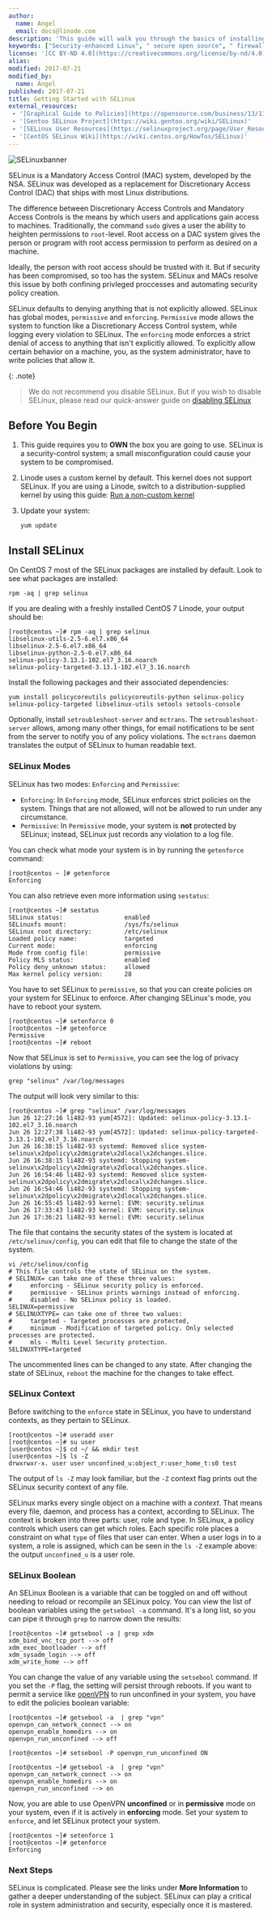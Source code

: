```yaml
---
author: 
  name: Angel
  email: docs@linode.com
description: 'This guide will walk you through the basics of installing and running SELinux.' 
keywords: ["Security-enhanced Linux", " secure open source", " firewall", " SELinux", " getting-started"]
license: '[CC BY-ND 4.0](https://creativecommons.org/license/by-nd/4.0)'
alias: 
modified: 2017-07-21
modified_by: 
  name: Angel
published: 2017-07-21
title: Getting Started with SELinux
external_resources:
 - '[Graphical Guide to Policies](https://opensource.com/business/13/11/selinux-policy-guide)'
 - '[Gentoo SELinux Project](https://wiki.gentoo.org/wiki/SELinux)'
 - '[SELinux User Resources](https://selinuxproject.org/page/User_Resources)'
 - '[CentOS SELinux Wiki](https://wiki.centos.org/HowTos/SELinux)'
---
```


![SELinuxbanner](/docs/assets/selinux/selinux_centos.jpg)


SELinux is a Mandatory Access Control (MAC) system, developed by the NSA. SELinux was developed as a replacement for Discretionary Access Control (DAC) that ships with most Linux distributions.

The difference between Discretionary Access Controls and Mandatory Access Controls is the means by which users and applications gain access to machines. Traditionally, the command `sudo` gives a user the ability to heighten permissions to `root`-level. Root access on a DAC system gives the person or program with root access permission to perform as desired on a machine. 

Ideally, the person with root access should be trusted with it. But if security has been compromised, so too has the system. SELinux and MACs resolve this issue by both confining privleged proccesses and automating security policy creation. 

SELinux defaults to denying anything that is not explicitly allowed. SELinux has global modes, `permissive` and `enforcing`. `Permissive` mode allows the system to function like a Discretionary Access Control system, while logging every violation to SELinux. The `enforcing` mode enforces a strict denial of access to anything that isn't explicitly allowed. To explicitly allow certain behavior on a machine, you, as the system administrator, have to write policies that allow it.

{: .note} 
>
> We do not recommend you disable SELinux. But if you wish to disable SELinux, please read our quick-answer guide on [disabling SELinux](/docs/quick-answers/linux/how-to-disable-selinux)

## Before You Begin

1. This guide requires you to **OWN** the box you are going to use. SELinux is a security-control system; a small misconfiguration could cause your system to be compromised. 
2. Linode uses a custom kernel by default. This kernel does not support SELinux. If you are using a Linode, switch to a distribution-supplied kernel by using this guide: [Run a non-custom kernel](https://www.linode.com/docs/tools-reference/custom-kernels-distros/run-a-distribution-supplied-kernel-with-kvm)
3.  Update your system:

        yum update
		

## Install SELinux 

On CentOS 7 most of the SELinux packages are installed by default. Look to see what packages are installed: 

	rpm -aq | grep selinux

If you are dealing with a freshly installed CentOS 7 Linode, your output should be: 

	[root@centos ~]# rpm -aq | grep selinux
	libselinux-utils-2.5-6.el7.x86_64
	libselinux-2.5-6.el7.x86_64
	libselinux-python-2.5-6.el7.x86_64
	selinux-policy-3.13.1-102.el7_3.16.noarch
	selinux-policy-targeted-3.13.1-102.el7_3.16.noarch

Install the following packages and their associated dependencies: 

	yum install policycoreutils policycoreutils-python selinux-policy selinux-policy-targeted libselinux-utils setools setools-console

Optionally, install `setroubleshoot-server` and `mctrans`. The `setroubleshoot-server` allows, among many other things, for email notifications to be sent from the server to notify you of any policy violations. The `mctrans` daemon translates the output of SELinux to human readable text. 

### SELinux Modes

SELinux has two modes: `Enforcing` and  `Permissive`:

 * `Enforcing`: In `Enforcing` mode, SELinux enforces strict policies on the system. Things that are not allowed, will not be allowed to run under any circumstance. 
 * `Permissive`: In `Permissive` mode, your system is **not** protected by SELinux; instead, SELinux just records any violation to a log file. 
 
You can check what mode your system is in by running the `getenforce` command:

	[root@centos ~ ]# getenforce
	Enforcing

You can also retrieve even more information using `sestatus`: 

	[root@centos ~]# sestatus
	SELinux status:                 enabled
	SELinuxfs mount:                /sys/fs/selinux
	SELinux root directory:         /etc/selinux
	Loaded policy name:             targeted
	Current mode:                   enforcing
	Mode from config file:          permissive
	Policy MLS status:              enabled
	Policy deny_unknown status:     allowed
	Max kernel policy version:      28
	
You have to set SELinux to `permissive`, so that you can create policies on your system for SELinux to enforce. After changing SELinux's mode, you have to reboot your system.  

	[root@centos ~]# setenforce 0
	[root@centos ~]# getenforce
	Permissive
	[root@centos ~]# reboot
	
Now that SELinux is set to `Permissive`, you can see the log of privacy violations by using: 

	grep "selinux" /var/log/messages
	
The output will look very similar to this: 

	[root@centos ~]# grep "selinux" /var/log/messages
	Jun 26 12:27:16 li482-93 yum[4572]: Updated: selinux-policy-3.13.1-102.el7_3.16.noarch
	Jun 26 12:27:38 li482-93 yum[4572]: Updated: selinux-policy-targeted-3.13.1-102.el7_3.16.noarch
	Jun 26 16:38:15 li482-93 systemd: Removed slice system-selinux\x2dpolicy\x2dmigrate\x2dlocal\x2dchanges.slice.
	Jun 26 16:38:15 li482-93 systemd: Stopping system-selinux\x2dpolicy\x2dmigrate\x2dlocal\x2dchanges.slice.
	Jun 26 16:54:46 li482-93 systemd: Removed slice system-selinux\x2dpolicy\x2dmigrate\x2dlocal\x2dchanges.slice.
	Jun 26 16:54:46 li482-93 systemd: Stopping system-selinux\x2dpolicy\x2dmigrate\x2dlocal\x2dchanges.slice.
	Jun 26 16:55:45 li482-93 kernel: EVM: security.selinux
	Jun 26 17:33:43 li482-93 kernel: EVM: security.selinux
	Jun 26 17:36:21 li482-93 kernel: EVM: security.selinux

The file that contains the security states of the system is located at `/etc/selinux/config`, you can edit that file to change the state of the system. 

	vi /etc/selinux/config
	# This file controls the state of SELinux on the system.
	# SELINUX= can take one of these three values:
	#     enforcing - SELinux security policy is enforced.
	#     permissive - SELinux prints warnings instead of enforcing.
	#     disabled - No SELinux policy is loaded.
	SELINUX=permissive
	# SELINUXTYPE= can take one of three two values:
	#     targeted - Targeted processes are protected,
	#     minimum - Modification of targeted policy. Only selected processes are protected.
	#     mls - Multi Level Security protection.
	SELINUXTYPE=targeted

The uncommented lines can be changed to any state. After changing the state of SELinux, `reboot` the machine for the changes to take effect. 


### SELinux Context

Before switching to the `enforce` state in SELinux, you have to understand contexts, as they pertain to SELinux. 

	[root@centos ~]# useradd user
	[root@centos ~]# su user
	[user@centos ~]$ cd ~/ && mkdir test
	[user@centos ~]$ ls -Z 
	drwxrwxr-x. user user unconfined_u:object_r:user_home_t:s0 test

The output of `ls -Z` may look familiar, but the `-Z` context flag prints out the SELinux security context of any file. 

SELinux marks every single object on a machine with a *context*. That means every file, daemon, and process has a context, according to SELinux. The context is broken into three parts: user, role and type. In SELinux, a policy controls which users can get which roles. Each specific role places a constraint on what `type` of files that user can enter. When a user logs in to a system, a role is assigned, which can be seen in the `ls -Z` example above: the output `unconfined_u` is a user role. 


### SELinux Boolean

An SELinux Boolean is a variable that can be toggled on and off without needing to reload or recompile an SELinux polcy. You can view the list of boolean variables using the `getsebool -a` command. It's a long list, so you can pipe it through `grep` to narrow down the results: 

	
	[root@centos ~]# getsebool -a | grep xdm
	xdm_bind_vnc_tcp_port --> off
	xdm_exec_bootloader --> off
	xdm_sysadm_login --> off
	xdm_write_home --> off

You can change the value of any variable using the `setsebool` command. If you set the `-P` flag, the setting will persist through reboots. If you want to permit a service like [openVPN](https://www.linode.com/docs/networking/vpn/tunnel-your-internet-traffic-through-an-openvpn-server) to run unconfined in your system, you have to edit the policies boolean variable: 

	[root@centos ~]# getsebool -a  | grep "vpn"
	openvpn_can_network_connect --> on
	openvpn_enable_homedirs --> on
	openvpn_run_unconfined --> off
	
	[root@centos ~]# setsebool -P openvpn_run_unconfined ON
	
	[root@centos ~]# getsebool -a  | grep "vpn"
	openvpn_can_network_connect --> on
	openvpn_enable_homedirs --> on
	openvpn_run_unconfined --> on

Now, you are able to use OpenVPN **unconfined** or in **permissive** mode on your system, even if it is actively in **enforcing** mode. Set your system to `enforce`, and let SELinux protect your system. 

	[root@centos ~]# setenforce 1
	[root@centos ~]# getenforce
	Enforcing

### Next Steps

SELinux is complicated. Please see the links under **More Information** to gather a deeper understanding of the subject. SELinux can play a critical role in system administration and security, especially once it is mastered. 
